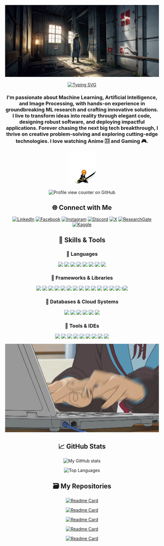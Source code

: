 <img src="https://github.com/Ratul-byte/Ratul-byte/blob/ebd5ac4a7f719fc7506d3e13e67f9413b820ff79/helloWrld.jpg">

<div align="center">

[![Typing SVG](https://readme-typing-svg.demolab.com?font=Times&weight=500&size=40&pause=5&color=EAF7F1&center=true&vCenter=true&repeat=true&width=600&lines=Greetings%2C+I+am+Ratul.;%E4%BD%A0%E5%A5%BD%EF%BC%8C%E6%88%91%E6%98%AF+Ratul%E3%80%82;%E3%81%AF%E3%81%98%E3%82%81%E3%81%BE%E3%81%97%E3%81%A6%E3%80%81%E3%83%A9%E3%83%88%E3%82%A5%E3%83%AB%E3%81%A7%E3%81%99%E3%80%82)](https://git.io/typing-svg)
<!-- ![Intro Animation](https://github.com/Ratul-byte/Ratul-byte/blob/8fc999f7202dc97565cd6335816ba9b2fea30171/A.png)-->
### I'm passionate about Machine Learning, Artificial Intelligence, and Image Processing, with hands-on experience in groundbreaking ML research and crafting innovative solutions. I live to transform ideas into reality through elegant code, designing robust software, and deploying impactful applications. Forever chasing the next big tech breakthrough, I thrive on creative problem-solving and exploring cutting-edge technologies. I love watching Anime 🈁 and Gaming 🎮.

<img src="https://github.com/Ratul-byte/Ratul-byte/blob/b0f024a71847e0b349558cec594d757b1f63aef4/3Qb42.gif" alt="3Qb42 GIF" />

![Profile view counter on GitHub](https://komarev.com/ghpvc/?username=ratul-byte)

## 🌐 Connect with Me
[![LinkedIn](https://custom-icon-badges.demolab.com/badge/LinkedIn-0077B5?style=for-the-badge&logo=linkedin&logoColor=white)](https://www.linkedin.com/in/md-ratul-mushfique)
[![Facebook](https://img.shields.io/badge/Facebook-1877F2?style=for-the-badge&logo=facebook&logoColor=white)](https://www.facebook.com/ratul.mushfique)
[![Instagram](https://img.shields.io/badge/Instagram-E4405F?style=for-the-badge&logo=instagram&logoColor=white)](https://www.instagram.com/ratul.shk)
[![Discord](https://img.shields.io/badge/Discord-5865F2?style=for-the-badge&logo=discord&logoColor=white)](https://discord.com/users/rurouni99)
[![X](https://img.shields.io/badge/X-000000?style=for-the-badge&logo=x&logoColor=white)](https://x.com/RurouniZaSlayah)
[![ResearchGate](https://img.shields.io/badge/ResearchGate-00CCBB?style=for-the-badge&logo=ResearchGate&logoColor=white)](https://www.researchgate.net/profile/Md-Ratul-Mushfique?ev=hdr_xprf)
[![Kaggle](https://img.shields.io/badge/Kaggle-035a7d?style=for-the-badge&logo=kaggle&logoColor=white)](https://www.kaggle.com/mdratulmushfique)


## 🔧 Skills & Tools

### 🔹 Languages
<p align="center"> <img src="https://img.shields.io/badge/Python-3776AB?style=for-the-badge&logo=python&logoColor=white" /> <img src="https://img.shields.io/badge/C++-00599C?style=for-the-badge&logo=c%2B%2B&logoColor=white" /> <img src="https://img.shields.io/badge/JavaScript-F7DF1E?style=for-the-badge&logo=javascript&logoColor=black" /> <img src="https://img.shields.io/badge/PHP-777BB4?style=for-the-badge&logo=php&logoColor=white" /> <img src="https://img.shields.io/badge/HTML5-E34F26?style=for-the-badge&logo=html5&logoColor=white" /> <img src="https://custom-icon-badges.demolab.com/badge/CSS3-1572B6?style=for-the-badge&logo=css3&logoColor=white" /> <img src="https://img.shields.io/badge/Assembly-6E4C1E?style=for-the-badge&logo=assemblyscript&logoColor=white" /> <img src="https://img.shields.io/badge/java-%23ED8B00.svg?style=for-the-badge&logo=openjdk&logoColor=white" /></p>

### 🔹 Frameworks & Libraries
<p align="center"> <img src="https://img.shields.io/badge/Node.js-339933?style=for-the-badge&logo=node.js&logoColor=white" /> <img src="https://img.shields.io/badge/React-61DAFB?style=for-the-badge&logo=react&logoColor=black" /> <img src="https://img.shields.io/badge/Flask-000000?style=for-the-badge&logo=flask&logoColor=white" /> <img src="https://img.shields.io/badge/TensorFlow-E0914C?style=for-the-badge&logo=tensorflow&logoColor=white" /> <img src="https://img.shields.io/badge/Keras-D00000?style=for-the-badge&logo=keras&logoColor=white" /> <img src="https://img.shields.io/badge/Scikit--learn-F7931E?style=for-the-badge&logo=scikit-learn&logoColor=white" /> <img src="https://img.shields.io/badge/Pandas-150458?style=for-the-badge&logo=pandas&logoColor=white" /> <img src="https://img.shields.io/badge/NumPy-013243?style=for-the-badge&logo=numpy&logoColor=white" /> <img src="https://custom-icon-badges.demolab.com/badge/Matplotlib-443C7D?style=for-the-badge&logo=matplotlib&logoColor=white" /> <img src="https://img.shields.io/badge/vite-%23646CFF.svg?style=for-the-badge&logo=vite&logoColor=white" /> <img src="https://img.shields.io/badge/OpenGL-00FFFF.svg?style=for-the-badge&logo=opengl&logoColor=black" /> <img src="https://img.shields.io/badge/JWT-black?style=for-the-badge&logo=JSON%20web%20tokens" /> <img src="https://img.shields.io/badge/express.js-%23404d59.svg?style=for-the-badge&logo=express&logoColor=%2361DAFB" /> <img src="https://img.shields.io/badge/node.js-6DA55F?style=for-the-badge&logo=node.js&logoColor=white" /> !<img src="https://img.shields.io/badge/tailwindcss-%2338B2AC.svg?style=for-the-badge&logo=tailwind-css&logoColor=white" /></p>

### 🔹 Databases & Cloud Systems
<p align="center"> <img src="https://img.shields.io/badge/MySQL-4479A1?style=for-the-badge&logo=mysql&logoColor=white" /> <img src="https://img.shields.io/badge/MongoDB-47A248?style=for-the-badge&logo=mongodb&logoColor=white" /> <img src="https://img.shields.io/badge/Mongoose-880000?style=for-the-badge&logo=mongoose&logoColor=white" /> <img src="https://img.shields.io/badge/Postman-FF6C37?style=for-the-badge&logo=postman&logoColor=white" /> <img src="https://img.shields.io/badge/Vercel-%23000000.svg?style=for-the-badge&logo=vercel&logoColor=white" />  <img src="https://img.shields.io/badge/Render-%46E3B7.svg?style=for-the-badge&logo=render&logoColor=white" /> </p>

### 🔹 Tools & IDEs
<p align="center"> <img src="https://img.shields.io/badge/Arduino IDE-00979D?style=for-the-badge&logo=arduino&logoColor=white" /> <img src="https://img.shields.io/badge/Git-D6225E?style=for-the-badge&logo=git&logoColor=white" /> <img src="https://img.shields.io/badge/Figma-F24E1E?style=for-the-badge&logo=figma&logoColor=white" /> <img src="https://img.shields.io/badge/PyCharm-000000?style=for-the-badge&logo=pycharm&logoColor=white" /> <img src="https://img.shields.io/badge/Replit-37474F?style=for-the-badge&logo=replit&logoColor=white" /> <img src="https://custom-icon-badges.demolab.com/badge/Visual_Studio-5C2D91?style=for-the-badge&logo=visual-studio&logoColor=white" /> <img src="https://img.shields.io/badge/Helix-%2328153e.svg?style=for-the-badge&logo=helix&logoColor=black" /> <img src="https://img.shields.io/badge/Jira-0052CC?style=for-the-badge&logo=jira&logoColor=white" /> <img src="https://img.shields.io/badge/jupyter-%23FA0F00.svg?style=for-the-badge&logo=jupyter&logoColor=white" /></p>

</div>

<div align="center">
<img src="https://github.com/Ratul-byte/Ratul-byte/blob/8f00903102ff2427a36db8ff79e791040c5c3cfd/3AyY.gif" alt="3AyY.gif" width="670"/>

## 📈 GitHub Stats
![My GitHub stats](https://github-readme-stats-xd.vercel.app/api?username=ratul-byte&show_icons=true&theme=radical&count_private=true&cache_seconds=5)

![Top Languages](https://github-readme-stats-xd.vercel.app/api/top-langs/?username=ratul-byte&layout=compact&theme=radical&count_private=true&cache_seconds=5)

## 🗃️ My Repositories 
[![Readme Card](https://github-readme-stats.vercel.app/api/pin/?username=ratul-byte&repo=MetroHub&theme=buefy&cache_seconds=1001)](https://github.com/ratul-byte/MetroHub)

[![Readme Card](https://github-readme-stats.vercel.app/api/pin/?username=ratul-byte&repo=Computer-Graphics-Project-CSE423&theme=buefy&cache_seconds=20)](https://github.com/ratul-byte/Computer-Graphics-Project-CSE423) 

[![Readme Card](https://github-readme-stats.vercel.app/api/pin/?username=ratul-byte&repo=Database-Project-Online-Flight-Reservation-CSE370&theme=buefy&cache_seconds=20)](https://github.com/ratul-byte/Database-Project-Online-Flight-Reservation-CSE370) 

[![Readme Card](https://github-readme-stats.vercel.app/api/pin/?username=ratul-byte&repo=Computer-Interfacing-Hardware-Project-CSE360&theme=buefy&cache_seconds=20)](https://github.com/ratul-byte/Computer-Interfacing-Hardware-Project-CSE360) 

[![Readme Card](https://github-readme-stats.vercel.app/api/pin/?username=ratul-byte&repo=8086-Microprocessor-Project-CSE341&theme=buefy&cache_seconds=1000)](https://github.com/ratul-byte/8086-Microprocessor-Project-CSE341) 

</div>



